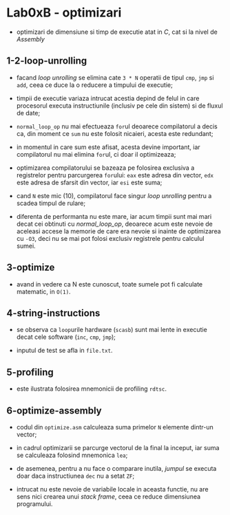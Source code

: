 # Lab0xB - optimizari

- optimizari de dimensiune si timp de executie atat in *C*, cat si la nivel de *Assembly*

## 1-2-loop-unrolling

- facand *loop unrolling* se elimina cate `3 * N` operatii de tipul `cmp`, `jmp` si `add`, ceea ce duce la o reducere a timpului de executie;

- timpii de executie variaza intrucat acestia depind de felul in care procesorul executa instructiunile (inclusiv pe cele din sistem) si de fluxul de date;

- `normal_loop_op` nu mai efectueaza `for`ul deoarece compilatorul a decis ca, din moment ce `sum` nu este folosit nicaieri, acesta este redundant;

- in momentul in care sum este afisat, acesta devine important, iar compilatorul nu mai elimina `for`ul, ci doar il optimizeaza;

- optimizarea compilatorului se bazeaza pe folosirea exclusiva a registrelor pentru parcurgerea `for`ului: `eax` este adresa din vector, `edx` este adresa de sfarsit din vector, iar `esi` este suma;

- cand `N` este mic (10), compilatorul face singur *loop unrolling* pentru a scadea timpul de rulare;

- diferenta de performanta nu este mare, iar acum timpii sunt mai mari decat cei obtinuti cu *normal_loop_op*, deoarece acum este nevoie de aceleasi accese la memorie de care era nevoie si inainte de optimizarea cu `-O3`, deci nu se mai pot folosi exclusiv registrele pentru calculul sumei.

## 3-optimize

- avand in vedere ca N este cunoscut, toate sumele pot fi calculate matematic, in `O(1)`.

## 4-string-instructions

- se observa ca `loop`urile hardware (`scasb`) sunt mai lente in executie decat cele software (`inc`, `cmp`, `jmp`);

- inputul de test se afla in `file.txt`.

## 5-profiling

- este ilustrata folosirea mnemonicii de profiling `rdtsc`.

## 6-optimize-assembly

- codul din `optimize.asm` calculeaza suma primelor `N` elemente dintr-un vector;

- in cadrul optimizarii se parcurge vectorul de la final la inceput, iar suma se calculeaza folosind mnemonica `lea`;

- de asemenea, pentru a nu face o comparare inutila, *jumpul* se executa doar daca instructiunea `dec` nu a setat `ZF`;

- intrucat nu este nevoie de variabile locale in aceasta functie, nu are sens nici crearea unui *stack frame*, ceea ce reduce dimensiunea programului.
